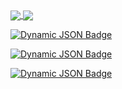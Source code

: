 
<a href="https://github.com/Farewe1ll">
  <img align="center" src="https://github-readme-stats.vercel.app/api?username=Farewe1ll&show_icons=true&theme=tokyonight&hide=contribs,prs" />
</a>

<a href="https://github.com/Farewe1ll">
  <img align="center" src="https://github-readme-stats.vercel.app/api/top-langs/?username=Farewe1ll&theme=tokyonight" />
</a>


[![Dynamic JSON Badge](https://img.shields.io/badge/dynamic/json?url=https%3A%2F%2Fapi.bilibili.com%2Fx%2Frelation%2Fstat%3Fvmid%3D681235442&query=%24.data.follower&suffix=%20followers&style=for-the-badge&label=Bilibili&labelColor=FE7398&color=282c34)](https://space.bilibili.com/681235442)

[![Dynamic JSON Badge](https://img.shields.io/badge/dynamic/json?url=https%3A%2F%2Fapi.swo.moe%2Fstats%2Fsteamgames%2F76561199517635236&query=count&suffix=%20games&style=for-the-badge&label=Steam&labelColor=134375&color=0b1a37)](https://steamcommunity.com/profiles/76561199517635236/)

[![Dynamic JSON Badge](https://img.shields.io/badge/dynamic/json?url=https%3A%2F%2Fapi.spencerwoo.com%2Fsubstats%2F%3Fsource%3Dgithub%26queryKey%3DFarewe1ll&query=%24.data.totalSubs&suffix=%20followers&style=for-the-badge&label=Github&labelColor=282c34&color=181717)](https://github.com/Farewe1ll)
